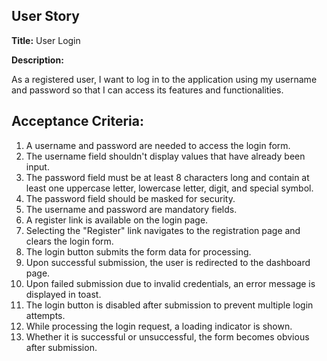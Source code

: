 ## User Story

**Title:** User Login

**Description:** 

As a registered user, I want to log in to the application using my username and password so that I can access its features and functionalities.

## Acceptance Criteria:

1. A username and password are needed to access the login form.
2. The username field shouldn't display values that have already been input.
3. The password field must be at least 8 characters long and contain at least one uppercase letter, lowercase letter, digit, and special symbol.
4. The password field should be masked for security.
5. The username and password are mandatory fields.
6. A register link is available on the login page.
7. Selecting the "Register" link navigates to the registration page and clears the login form.
8. The login button submits the form data for processing.
9. Upon successful submission, the user is redirected to the dashboard page.
10. Upon failed submission due to invalid credentials, an error message is displayed in toast.
11. The login button is disabled after submission to prevent multiple login attempts.
12. While processing the login request, a loading indicator is shown.
13. Whether it is successful or unsuccessful, the form becomes obvious after submission.